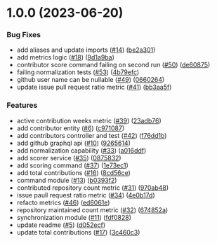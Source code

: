 # 1.0.0 (2023-06-20)


### Bug Fixes

* add aliases and update imports ([#14](https://github.com/brumaire-agency/howdusty/issues/14)) ([be2a301](https://github.com/brumaire-agency/howdusty/commit/be2a301c242e2870acd20f88cfa4114f48a1d6c4))
* add metrics logic ([#18](https://github.com/brumaire-agency/howdusty/issues/18)) ([9d1a9ba](https://github.com/brumaire-agency/howdusty/commit/9d1a9ba76bb80ae944396c34ff6c9bd69de38a0a))
* contributor score command failing on second run ([#50](https://github.com/brumaire-agency/howdusty/issues/50)) ([de60875](https://github.com/brumaire-agency/howdusty/commit/de6087550e8fb806b82c59d3c467c9a3717f8d86))
* failing normalization tests ([#53](https://github.com/brumaire-agency/howdusty/issues/53)) ([4b79efc](https://github.com/brumaire-agency/howdusty/commit/4b79efca2a1304803859d0cb9cc10a8b3c8b7204))
* github user name can be nullable ([#49](https://github.com/brumaire-agency/howdusty/issues/49)) ([0660264](https://github.com/brumaire-agency/howdusty/commit/06602647b786a6be187eebd927fce547fae61116))
* update issue pull request ratio metric ([#41](https://github.com/brumaire-agency/howdusty/issues/41)) ([bb3aa5f](https://github.com/brumaire-agency/howdusty/commit/bb3aa5f8ada6047f7fc570c4b59bb3dd12f77097))


### Features

* active contribution weeks metric ([#39](https://github.com/brumaire-agency/howdusty/issues/39)) ([23adb76](https://github.com/brumaire-agency/howdusty/commit/23adb760e7a68739422103ffb5930c0944cf0204))
* add contributor entity ([#6](https://github.com/brumaire-agency/howdusty/issues/6)) ([c971087](https://github.com/brumaire-agency/howdusty/commit/c9710874712f8a935061f8b55dd328e8375ecf75))
* add contributors controller and test ([#42](https://github.com/brumaire-agency/howdusty/issues/42)) ([f76dd1b](https://github.com/brumaire-agency/howdusty/commit/f76dd1b8b6b803f802acbd953c9eb279ff19c3e2))
* add github graphql api ([#10](https://github.com/brumaire-agency/howdusty/issues/10)) ([9265614](https://github.com/brumaire-agency/howdusty/commit/9265614bea706ffdad47cee95bdd125788e21578))
* add normalization capability ([#33](https://github.com/brumaire-agency/howdusty/issues/33)) ([a016ddf](https://github.com/brumaire-agency/howdusty/commit/a016ddf0448fc6332b3dc354c573c89210e389b1))
* add scorer service ([#35](https://github.com/brumaire-agency/howdusty/issues/35)) ([0875832](https://github.com/brumaire-agency/howdusty/commit/0875832dd49c5a06eff4889ee5768ce571fcbda9))
* add scoring command ([#37](https://github.com/brumaire-agency/howdusty/issues/37)) ([1e73ec1](https://github.com/brumaire-agency/howdusty/commit/1e73ec1251e7cf70dc617dad00f924f85641be7b))
* add total contributions ([#16](https://github.com/brumaire-agency/howdusty/issues/16)) ([8cd56ce](https://github.com/brumaire-agency/howdusty/commit/8cd56ce8628cecbff5f96626444b0a14ee337755))
* command module ([#13](https://github.com/brumaire-agency/howdusty/issues/13)) ([b0393f2](https://github.com/brumaire-agency/howdusty/commit/b0393f246f2438d6dc4098a1753e05d6a3cc1ca5))
* contributed repository count metric ([#31](https://github.com/brumaire-agency/howdusty/issues/31)) ([970ab48](https://github.com/brumaire-agency/howdusty/commit/970ab48c589b8082306c9bc34c5b2e29b7cc2003))
* issue paull request ratio metric ([#34](https://github.com/brumaire-agency/howdusty/issues/34)) ([4e0b17d](https://github.com/brumaire-agency/howdusty/commit/4e0b17d87617c8ac31679f0755da43068ed69dd4))
* refacto metrics ([#46](https://github.com/brumaire-agency/howdusty/issues/46)) ([ed6061e](https://github.com/brumaire-agency/howdusty/commit/ed6061ee06bd47e365b86fbd173955e7a198d341))
* repository maintained count metric ([#32](https://github.com/brumaire-agency/howdusty/issues/32)) ([674852a](https://github.com/brumaire-agency/howdusty/commit/674852a9a99b80b9b13b98e116c5b51ef09eaf3b))
* synchronization module ([#11](https://github.com/brumaire-agency/howdusty/issues/11)) ([fdf0828](https://github.com/brumaire-agency/howdusty/commit/fdf0828405c80414e92415978efd88373f37e300))
* update readme ([#5](https://github.com/brumaire-agency/howdusty/issues/5)) ([d052ecf](https://github.com/brumaire-agency/howdusty/commit/d052ecf39c01ee2bc933b4e8f893c40de66d8708))
* update total contributions ([#17](https://github.com/brumaire-agency/howdusty/issues/17)) ([3c460c3](https://github.com/brumaire-agency/howdusty/commit/3c460c34446b132dbde2f461c0e823d36609806b))
